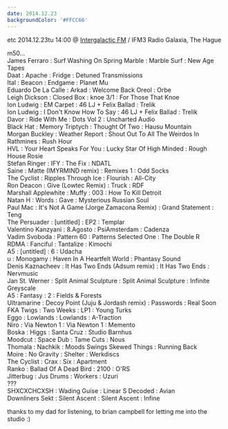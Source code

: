 ```yaml
---
date: 2014.12.23
backgroundColor: '#FFCC66'
---
```


etc 2014.12.23tu 14:00 @ [Intergalactic FM](http://www.intergalacticfm.com/) / IFM3 Radio Galaxia, The Hague  

m50...  
James Ferraro : Surf Washing On Spring Marble : Marble Surf : New Age Tapes  
Daat : Apache : Fridge : Detuned Transmissions  
Ital : Beacon : Endgame : Planet Mu  
Eduardo De La Calle : Arkad : Welcome Back Oreol : Orbe  
Leigh Dickson : Closed Box : knoe 3/1 : For Those That Knoe  
Ion Ludwig : EM Carpet : 46 LJ + Felix Ballad : Trelik  
Ion Ludwig : I Don't Know How To Say : 46 LJ + Felix Ballad : Trelik  
Davor : Ride With Me : Dots Vol 2 : Uncharted Audio  
Black Hat : Memory Triptych : Thought Of Two : Hausu Mountain  
Morgan Buckley : Weather Report : Shout Out To All The Weirdos In Rathmines : Rush Hour  
HVL : Your Heart Speaks For You : Lucky Star Of High Minded : Rough House Rosie  
Stefan Ringer : IFY : The Fix : NDATL  
Saine : Matte (IMYRMIND remix) : Remixes 1 : Odd Socks  
The Cyclist : Ripples Through Ice : Flourish : All-City  
Ron Deacon : Give (Lowtec Remix) : Truck : RDF  
Marshall Applewhite : Muffy : 003 : How To Kill Detroit  
Natan H : Words : Gave : Mysterious Russian Soul  
Paul Mac : It's Not A Game (Jorge Zamacona Remix) : Grand Statement : Teng  
The Persuader : \[untitled\] : EP2 : Templar  
Valentino Kanzyani : 8.Agosto : PsiAmsterdam : Cadenza  
Vadim Svoboda : Pattern 60 : Patterns Selected One : The Double R  
RDMA : Fanciful : Tantalize : Kimochi  
A5 : \[untitled\] : 6 : Udacha  
u : Monogamy : Haven In A Heartfelt World : Phantasy Sound  
Denis Kaznacheev : It Has Two Ends (Adsum remix) : It Has Two Ends : Nervmusic  
Jan St. Werner : Split Animal Sculpture : Split Animal Sculpture : Infinite Greyscale  
A5 : Fantasy : 2 : Fields & Forests  
Ultramarine : Decoy Point (Juju & Jordash remix) : Passwords : Real Soon  
FKA Twigs : Two Weeks : LP1 : Young Turks  
Eggo : Lowlands : Lowlands : A-Traction  
Niro : Via Newton 1 : Via Newton 1 : Memento  
Boska : Higgs : Santa Cruz : Studio Barnhus  
Moodcut : Space Dub : Tame Cuts : Nous  
Thomala : Nachkik : Moods Swings Skewed Things : Running Back  
Moire : No Gravity : Shelter : Werkdiscs  
The Cyclist : Crax : Six : Apartment  
Ranko : Ballad Of A Dead Bird : 2100 : O'RS  
Jitterbug : Jus Drums : Workers : Uzuri  
???  
SHXCXCHCXSH : Wading Guise : Linear S Decoded : Avian  
Downliners Sekt : Silent Ascent : Silent Ascent : Infine  

thanks to my dad for listening, to brian campbell for letting me into the studio :)